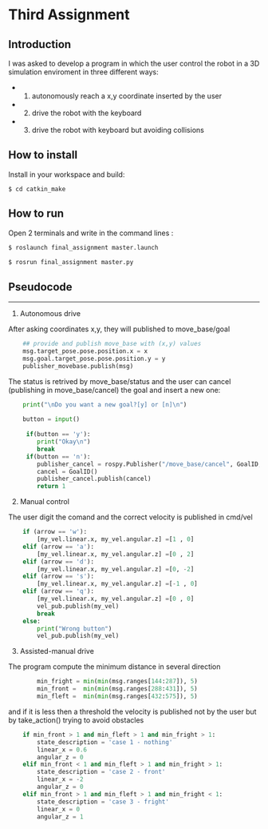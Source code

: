 Third Assignment
================================

Introduction
----------------------

I was asked to develop a program in which the user control the robot in a 3D simulation enviroment in three different ways:
- 1) autonomously reach a x,y coordinate inserted by the user
- 2) drive the robot with the keyboard
- 3) drive the robot with keyboard but avoiding collisions

How to install
----------------------

Install in your workspace and build:

```
$ cd catkin_make
```

How to run
-----------------------------
Open 2 terminals and write in the command lines :

```bash
$ roslaunch final_assignment master.launch

$ rosrun final_assignment master.py
```

## Pseudocode
----------------------

1) Autonomous drive

After asking coordinates x,y, they will published to move_base/goal

```python
    ## provide and publish move_base with (x,y) values
    msg.target_pose.pose.position.x = x
    msg.goal.target_pose.pose.position.y = y
    publisher_movebase.publish(msg) 
```
The status is retrived by move_base/status and the user can cancel (publishing in move_base/cancel) the goal and insert a new one:

```python
    print("\nDo you want a new goal?[y] or [n]\n")
                         
    button = input()
     
     if(button == 'y'):
     	print("Okay\n")
      	break
     if(button == 'n'):
        publisher_cancel = rospy.Publisher("/move_base/cancel", GoalID, queue_size = 1)
        cancel = GoalID()
        publisher_cancel.publish(cancel)
        return 1
```

2) Manual control 

The user digit the comand and the correct velocity is published in cmd/vel
```python
    if (arrow == 'w'):
    	[my_vel.linear.x, my_vel.angular.z] =[1 , 0] 
    elif (arrow == 'a'):
     	[my_vel.linear.x, my_vel.angular.z] =[0 , 2]
    elif (arrow == 'd'):
        [my_vel.linear.x, my_vel.angular.z] =[0, -2]
    elif (arrow == 's'):
        [my_vel.linear.x, my_vel.angular.z] =[-1 , 0]
    elif (arrow == 'q'):
        [my_vel.linear.x, my_vel.angular.z] =[0 , 0]
        vel_pub.publish(my_vel)
        break
    else:
        print("Wrong button")
    	vel_pub.publish(my_vel)
```

3) Assisted-manual drive

The program compute the minimum distance in several direction 

```python
        min_fright = min(min(msg.ranges[144:287]), 5)
        min_front =  min(min(msg.ranges[288:431]), 5)
        min_fleft =  min(min(msg.ranges[432:575]), 5)
```

and if it is less then a threshold the velocity is published not by the user but by take_action() trying to avoid obstacles
```python
    if min_front > 1 and min_fleft > 1 and min_fright > 1:
        state_description = 'case 1 - nothing'
        linear_x = 0.6
        angular_z = 0
    elif min_front < 1 and min_fleft > 1 and min_fright > 1:
        state_description = 'case 2 - front'
        linear_x = -2
        angular_z = 0
    elif min_front > 1 and min_fleft > 1 and min_fright < 1:
        state_description = 'case 3 - fright'
        linear_x = 0
        angular_z = 1
```
